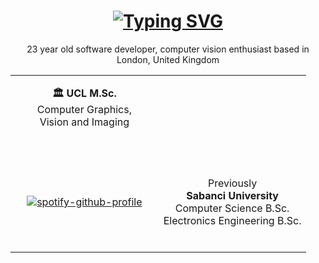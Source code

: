 <h1 href="https://github.com/kircova" align="center">
<a href="https://github.com/kircova" ><img src="https://readme-typing-svg.herokuapp.com?font=d&duration=4000&pause=500&color=67DA2B&background=FFFFFF00&center=true&width=435&lines=Hello+There!+%F0%9F%91%8B+" alt="Typing SVG" /></a>
</h1>
<table align="center" width="100%"> 

<tr>
     <p align="center"> 23 year old software developer, computer vision enthusiast based in London, United Kingdom
</tr>

<tr>
  <td width="50%">
     <p align="center"> <b>🏛️ UCL M.Sc. </b>  <br>Computer Graphics, <br> Vision and Imaging </b></p>
  </td>
  <td width="50%">
     <br>


  </td>   
</tr>
<tr>
  <td width="50%" align="center">
     <br>
       
[![spotify-github-profile](https://spotify-github-profile.vercel.app/api/view?uid=11144270695&cover_image=false&theme=default&show_offline=true&background_color=121212&interchange=true&bar_color=53b14f&bar_color_cover=false)](https://spotify-github-profile.vercel.app/api/view?uid=11144270695&redirect=true)
     <br>
  </td>
  
  <td width="50%">
     <br><br><p align="center"> Previously <br> <b>Sabanci University</b>  <br>Computer Science B.Sc. <br>Electronics Engineering B.Sc. </b></p><br>
  </td>
</tr>
  
</table>


<!--
**kircova/kircova** is a ✨ _special_ ✨ repository because its `README.md` (this file) appears on your GitHub profile.

Here are some ideas to get you started:

- 🔭 I’m currently working on ...
- 🌱 I’m currently learning ...
- 👯 I’m looking to collaborate on ...
- 🤔 I’m looking for help with ...
- 💬 Ask me about ...
- 📫 How to reach me: ...
- 😄 Pronouns: ...
- ⚡ Fun fact: ...
-->

